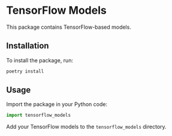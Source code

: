 # TensorFlow Models

This package contains TensorFlow-based models.

## Installation

To install the package, run:

```bash
poetry install
```

## Usage

Import the package in your Python code:

```python
import tensorflow_models
```

Add your TensorFlow models to the `tensorflow_models` directory.
